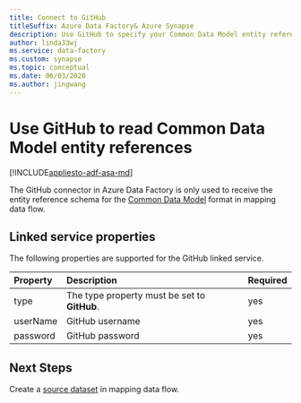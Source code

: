 ```yaml
---
title: Connect to GitHub
titleSuffix: Azure Data Factory& Azure Synapse
description: Use GitHub to specify your Common Data Model entity references
author: linda33wj
ms.service: data-factory
ms.custom: synapse
ms.topic: conceptual
ms.date: 06/03/2020
ms.author: jingwang
---
```



# Use GitHub to read Common Data Model entity references

[!INCLUDE[appliesto-adf-asa-md](includes/appliesto-adf-asa-md.md)]

The GitHub connector in Azure Data Factory is only used to receive the entity reference schema for the [Common Data Model](format-common-data-model.md) format in mapping data flow.

## Linked service properties

The following properties are supported for the GitHub linked service.

| Property | Description | Required |
|:--- |:--- |:--- |
| type | The type property must be set to **GitHub**. | yes
| userName | GitHub username | yes |
| password | GitHub password | yes |

## Next Steps

Create a [source dataset](data-flow-source.md) in mapping data flow.